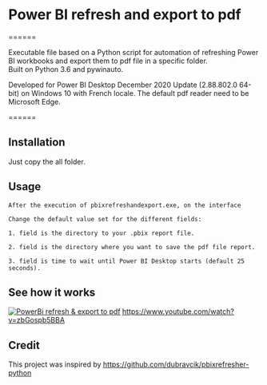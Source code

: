 # Power BI refresh and export to pdf
======

Executable file based on a Python script for automation of refreshing Power BI workbooks and export them to pdf file in a specific folder.  
Built on Python 3.6 and pywinauto.

Developed for Power BI Desktop December 2020 Update (2.88.802.0 64-bit) on Windows 10 with French locale.
The default pdf reader need to be Microsoft Edge.

======

Installation
------
Just copy the all folder.



Usage
-----
```
After the execution of pbixrefreshandexport.exe, on the interface 

Change the default value set for the different fields:

1. field is the directory to your .pbix report file.

2. field is the directory where you want to save the pdf file report.

3. field is time to wait until Power BI Desktop starts (default 25 seconds).
```




See how it works
-----

[![PowerBi refresh & export to pdf](http://img.youtube.com/vi/zbGospb5BBA.jpg)](https://youtu.be/zbGospb5BBA "PowerBi refresh & export to pdf")
https://www.youtube.com/watch?v=zbGospb5BBA

Credit
-----
This project was inspired by 
https://github.com/dubravcik/pbixrefresher-python

